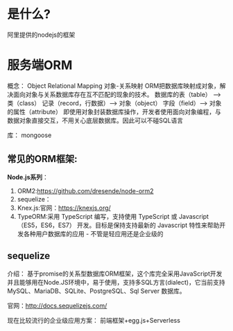 # 是什么?
阿里提供的nodejs的框架

# 服务端ORM
概念：
Object Relational Mapping  对象-关系映射
ORM把数据库映射成对象，解决面向对象与关系数据库存在互不匹配的现象的技术。
  数据库的表（table） --> 类（class）
  记录（record，行数据）--> 对象（object）
  字段（field）--> 对象的属性（attribute）
即使用对象封装数据库操作，开发者使用面向对象编程，与数据对象直接交互，不用关心底层数据库。因此可以不碰SQL语言

库： mongoose

## 常见的ORM框架:
**Node.js系列**：
  1. ORM2:https://github.com/dresende/node-orm2
  2. sequelize：
  3. Knex.js:官网：https://knexjs.org/
  4. TypeORM:采用 TypeScript 编写，支持使用 TypeScript 或 Javascript（ES5，ES6，ES7） 开发。目标是保持支持最新的 Javascript 特性来帮助开发各种用户数据库的应用 - 不管是轻应用还是企业级的

## sequelize
介绍：
基于promise的关系型数据库ORM框架，这个库完全采用JavaScript开发并且能够用在Node.JS环境中，易于使用，支持多SQL方言(dialect)，它当前支持MySQL、MariaDB、SQLite、PostgreSQL、Sql Server 数据库。

官网：http://docs.sequelizejs.com/

现在比较流行的企业级应用方案：
前端框架+egg.js+Serverless